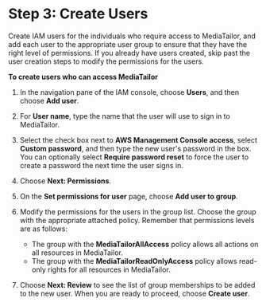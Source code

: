 # Step 3: Create Users<a name="setting-up-non-admin-users"></a>

Create IAM users for the individuals who require access to MediaTailor, and add each user to the appropriate user group to ensure that they have the right level of permissions\. If you already have users created, skip past the user creation steps to modify the permissions for the users\.

**To create users who can access MediaTailor**

1. In the navigation pane of the IAM console, choose **Users**, and then choose **Add user**\.

1. For **User name**, type the name that the user will use to sign in to MediaTailor\.

1. Select the check box next to **AWS Management Console access**, select **Custom password**, and then type the new user's password in the box\. You can optionally select **Require password reset** to force the user to create a password the next time the user signs in\.

1. Choose **Next: Permissions**\.

1. On the **Set permissions for user** page, choose **Add user to group**\.

1. Modify the permissions for the users in the group list\. Choose the group with the appropriate attached policy\. Remember that permissions levels are as follows:
   + The group with the **MediaTailorAllAccess** policy allows all actions on all resources in MediaTailor\.
   + The group with the **MediaTailorReadOnlyAccess** policy allows read\-only rights for all resources in MediaTailor\.

1. Choose **Next: Review** to see the list of group memberships to be added to the new user\. When you are ready to proceed, choose **Create user**\.